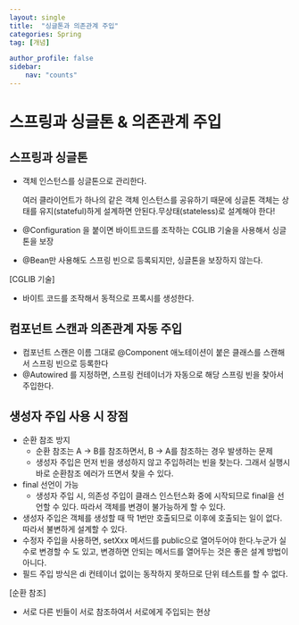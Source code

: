 ```yaml
---
layout: single
title:  "싱글톤과 의존관계 주입"
categories: Spring
tag: [개념]

author_profile: false
sidebar:
    nav: "counts"
---
```


# 스프링과 싱글톤 & 의존관계 주입

## 스프링과 싱글톤

- 객체 인스턴스를 싱글톤으로 관리한다.
    
    여러 클라이언트가 하나의 같은 객체 인스턴스를 공유하기 때문에 싱글톤 객체는 상태를 유지(stateful)하게 설계하면 안된다.무상태(stateless)로 설계해야 한다!
    
- @Configuration 을 붙이면 바이트코드를 조작하는 CGLIB 기술을 사용해서 싱글톤을 보장
- @Bean만 사용해도 스프링 빈으로 등록되지만, 싱글톤을 보장하지 않는다.

[CGLIB 기술]

- 바이트 코드를 조작해서 동적으로 프록시를 생성한다.

## 컴포넌트 스캔과 의존관계 자동 주입

- 컴포넌트 스캔은 이름 그대로 @Component 애노테이션이 붙은 클래스를 스캔해서 스프링 빈으로 등록한다
- @Autowired 를 지정하면, 스프링 컨테이너가 자동으로 해당 스프링 빈을 찾아서 주입한다.

## 생성자 주입 사용 시 장점

- 순환 참조 방지
    - 순환 참조는 A -> B를 참조하면서, B -> A를 참조하는 경우 발생하는 문제
    - 생성자 주입은 먼저 빈을 생성하지 않고 주입하려는 빈을 찾는다. 그래서 실행시 바로 순환참조 에러가 뜨면서 찾을 수 있다.
- final 선언이 가능
    - 생성자 주입 시, 의존성 주입이 클래스 인스턴스화 중에 시작되므로 final을 선언할 수 있다. 따라서 객체를 변경이 불가능하게 할 수 있다.
- 생성자 주입은 객체를 생성할 때 딱 1번만 호출되므로 이후에 호출되는 일이 없다. 따라서 불변하게 설계할 수 있다.
- 수정자 주입을 사용하면, setXxx 메서드를 public으로 열어두어야 한다.누군가 실수로 변경할 수 도 있고, 변경하면 안되는 메서드를 열어두는 것은 좋은 설계 방법이 아니다.
- 필드 주입 방식은 di 컨테이너 없이는 동작하지 못하므로 단위 테스트를 할 수 없다.

[순환 참조]

- 서로 다른 빈들이 서로 참조하여서 서로에게 주입되는 현상


